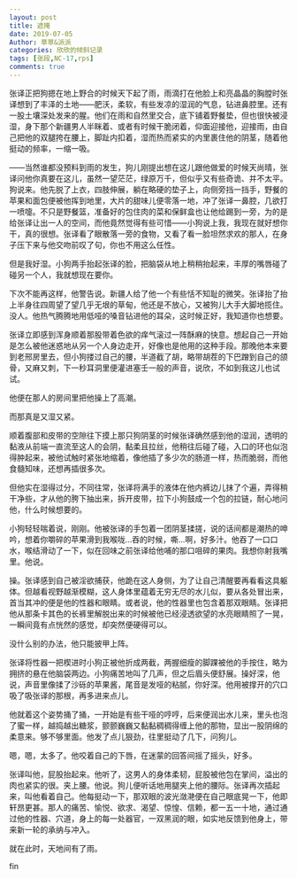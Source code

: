 ```yaml
---
layout: post
title: 遮掩
date: 2019-07-05
Author: 草草&派派
categories: 欣欣的倾斜记录
tags: [张段,NC-17,rps]
comments: true
---
```


张译正把狗摁在地上野合的时候天下起了雨，雨滴打在他脸上和亮晶晶的胸膛时张译想到了丰泽的土地——肥沃，柔软，有些发凉的湿润的气息，钻进鼻腔里。还有一股土壤深处发来的腥。他们在雨和自然里交合，底下铺着野餐垫，但也很快被浸湿，身下那个新疆男人半眯着、或者有时候干脆闭着，仰面迎接他，迎接雨，由自己把他的双腿挎在腰上，脚趾内扣着，湿而热而紧实的内里裹住他的阴茎，随着他挺动的频率，一缩一吸。

——当然谁都没预料到雨的发生，狗儿刚提出想在这儿跟他做爱的时候天尚晴，张译问他你真要在这儿，虽然一望茫茫，绿原万千，但似乎又有些奇诡、并不太平。狗说来。他先脱了上衣，四肢伸展，躺在略硬的垫子上，向侧旁挡一挡手，野餐的苹果和面包便被他挥到地里，大片的甜味儿便零落一地，冲了张译一鼻腔，几欲打一喷嚏。不只是野餐篮，准备好的包住肉的菜和保鲜盒也让他给踢到一旁，为的是给张译让出一人的空间，而他竟然觉得有些可惜——小狗说上我，我现在就好想你干，真的很想。张译看了眼散落一旁的食物，又看了看一脸坦然求欢的那人，在身子压下来与他交吻前叹了句，你也不用这么任性。

但是我好湿。小狗两手抬起张译的脸，把脑袋从地上稍稍抬起来，丰厚的嘴唇碰了碰另一个人，我就想现在要你。

下次不能再这样，他警告说。新疆人给了他一个有些恬不知耻的微笑。张译抬了抬上半身往四周望了望几乎无垠的草甸，他还是不放心，又被狗儿大手大脚地揽住。没人。他热气腾腾地用低哑的嗓音钻进他的耳朵，这时候正好，我知道你也想要。

张译立即感到浑身顺着那股带着色欲的痒气滚过一阵酥麻的快意。想起自己一开始是怎么被他迷惑地从另一个人身边走开，好像也是他用的这种手段。那晚他本来要到老邢房里去，但小狗搂过自己的腰，半道截了胡，略带胡茬的下巴蹭到自己的颌骨，又麻又刺，下一秒耳洞里便灌进塞壬一般的声音，说欣，不如到我这儿也试试。

他便在那人的房间里把他操上了高潮。

而那真是又湿又紧。

顺着腹部和皮带的空隙往下摸上那只狗阴茎的时候张译确然感到他的湿润，透明的黏液从前端一直流至这人的会阴，黏柔且拉丝，他稍往后碰了碰，入口的环也似泡得肿起来，被他试触时紧张地缩着，像他插了多少次的肠道一样，热而脆弱，而他食髓知味，还想再插很多次。

但他实在湿得过分，不同往常，张译将满手的液体在他内裤边儿抹了个遍，弄得稍干净些，才从他的胯下抽出来，拆开皮带，拉下小狗鼓成一个包的拉链，耐心地问他，什么时候想要的。

小狗轻轻喘着说，刚刚。他被张译的手包着一团阴茎揉搓，说的话间都是潮热的呻吟，想着你嚼碎的苹果滑到我喉咙…吞的时候，嘶…啊，好多汁。他吞了一口口水，喉结滑动了一下，似在回味之前张译给他哺的那口咀碎的果肉。我想你射我嘴里。他说。

操。张译感到自己被淫欲捕获，他跪在这人身侧，为了让自己清醒要再看看这具躯体。但越看视野越渐模糊，这人身体里蕴着无穷无尽的水儿似，要从各处冒出来，首当其冲的便是他的性器和眼睛。或者说，他的性器里也包含着那双眼睛。张译把他从那条卡其色的长裤里解脱出来的时候被他已经浸透欲望的水亮眼睛照了一晃，一瞬间竟有点恍然的感觉，却突然便硬得可以。

没什么别的办法，他只能披甲上阵。

张译将性器一把楔进时小狗正被他折成两截，两握细瘦的脚踝被他的手按住，略为拥挤的悬在他脑袋两边。小狗痛苦地叫了几声，但之后眉头便舒展。操好深，他说，声音里像揉了沙砾的苹果酱，尾音是发哑的粘腻，你好深。他用被撑开的穴口吸了吸张译的那根，再多进来点儿。

他就着这个姿势捅了捅，一开始是有些干哑的哼哼，后来便润出水儿来，里头也泡了蜜一样，越捣越出糖浆，颤颤巍巍又黏黏稠稠得缠上他的那物，显出一股阴绵的柔意来。够不够里面。他发了点儿狠劲，往里挺动了几下，问狗儿。

嗯，嗯，太多了。他咬着自己的下唇，在迷蒙的回答间摇了摇头，好多。

张译叫他，屁股抬起来。他听了，这男人的身体柔韧，屁股被他包在掌间，溢出的肉也紧实的很。夹上腰。他说。狗儿便听话地用腿夹上他的腰际。张译再次插起来，叫他看着自己。他每挺动一下，那双眼的波光潋滟便在自己眼底晃一下，他即轩昂更甚。那人的痛苦、愉悦、欲求、渴望、惊惶、信赖，都一五一十地，通过通过他的性器、穴道，身上的每一处器官，一双黑润的眼，如实地反馈到他身上，带来新一轮的承纳与冲入。

就在此时，天地间有了雨。



fin





